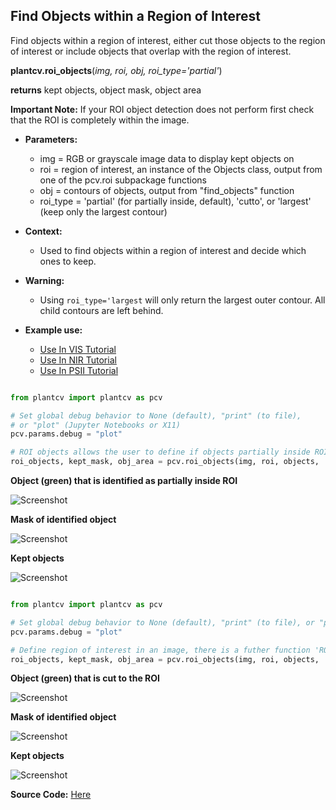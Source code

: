 ## Find Objects within a Region of Interest

Find objects within a region of interest, either cut those objects to the region of interest
or include objects that overlap with the region of interest.

**plantcv.roi_objects**(*img, roi, obj, roi_type='partial'*)

**returns** kept objects, object mask, object area

**Important Note:** If your ROI object detection does not perform first check that the ROI is
completely within the image.

- **Parameters:**
    - img = RGB or grayscale image data to display kept objects on
    - roi = region of interest, an instance of the Objects class, output from one of the pcv.roi subpackage functions
    - obj = contours of objects, output from "find_objects" function
    - roi_type = 'partial' (for partially inside, default), 'cutto', or 'largest' (keep only the largest contour)

- **Context:**
    - Used to find objects within a region of interest and decide which ones to keep.
- **Warning:**
    - Using `roi_type='largest` will only return the largest outer contour. All child contours are left behind.
- **Example use:**
    - [Use In VIS Tutorial](tutorials/vis_tutorial.md)
    - [Use In NIR Tutorial](tutorials/nir_tutorial.md)
    - [Use In PSII Tutorial](tutorials/psII_tutorial.md)


```python

from plantcv import plantcv as pcv

# Set global debug behavior to None (default), "print" (to file),
# or "plot" (Jupyter Notebooks or X11)
pcv.params.debug = "plot"

# ROI objects allows the user to define if objects partially inside ROI are included or if objects are cut to ROI.
roi_objects, kept_mask, obj_area = pcv.roi_objects(img, roi, objects, 'partial')

```

**Object (green) that is identified as partially inside ROI**

![Screenshot](img/documentation_images/roi_objects/obj_on_img1.jpg)

**Mask of identified object**

![Screenshot](img/documentation_images/roi_objects/mask1.jpg)

**Kept objects**

![Screenshot](img/documentation_images/roi_objects/kept_objects1.jpg)

```python

from plantcv import plantcv as pcv

# Set global debug behavior to None (default), "print" (to file), or "plot" (Jupyter Notebooks or X11)
pcv.params.debug = "plot"

# Define region of interest in an image, there is a futher function 'ROI Objects' that allows the user to define if you want to include objects partially inside ROI or if you want to do cut objects to ROI.
roi_objects, kept_mask, obj_area = pcv.roi_objects(img, roi, objects, 'cutto')
```

**Object (green) that is cut to the ROI**

![Screenshot](img/documentation_images/roi_objects/obj_on_img2.jpg)

**Mask of identified object**

![Screenshot](img/documentation_images/roi_objects/mask2.jpg)

**Kept objects**

![Screenshot](img/documentation_images/roi_objects/kept_objects2.jpg)

**Source Code:** [Here](https://github.com/danforthcenter/plantcv/blob/main/plantcv/plantcv/roi_objects.py)
